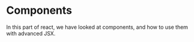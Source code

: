 # Components

In this part of react, we have looked at components, and how to use them with advanced JSX.

